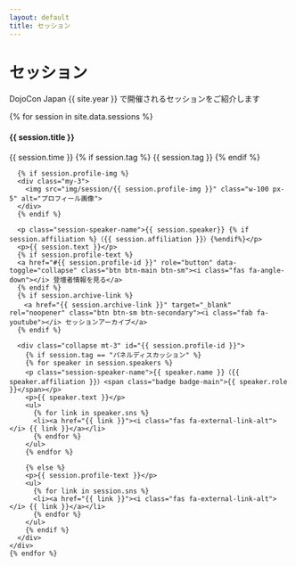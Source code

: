```yaml
---
layout: default
title: セッション
---
```


<div class="container mt-5">
  <div class="row">
    <div class="col-md-6 offset-md-3 col-12">
      <h1>セッション</h1>
      <p>DojoCon Japan {{ site.year }} で開催されるセッションをご紹介します</p>
    </div>
  </div>

  <div class="row text-left">
    {% for session in site.data.sessions %}
    <div class="col-md-6 col-12 p-3" id="{{data.title}}">
      <h4 class="ws-title">{{ session.title }}</h4>
      <p>
        {{ session.time }}
        {% if session.tag %}
        <span class="badge badge-ws">{{ session.tag }}</span>
        {% endif %}
      </p>

      {% if session.profile-img %}
      <div class="my-3">
        <img src="img/session/{{ session.profile-img }}" class="w-100 px-5" alt="プロフィール画像">
      </div>
      {% endif %}

      <p class="session-speaker-name">{{ session.speaker}} {% if session.affiliation %}（{{ session.affiliation }}）{%endif%}</p>
      <p>{{ session.text }}</p>
      {% if session.profile-text %}
      <a href="#{{ session.profile-id }}" role="button" data-toggle="collapse" class="btn btn-main btn-sm"><i class="fas fa-angle-down"></i> 登壇者情報を見る</a>
      {% endif %}
      {% if session.archive-link %}
      　<a href="{{ session.archive-link }}" target="_blank" rel="noopener" class="btn btn-sm btn-secondary"><i class="fab fa-youtube"></i> セッションアーカイブ</a>
      {% endif %}

      <div class="collapse mt-3" id="{{ session.profile-id }}">
        {% if session.tag == "パネルディスカッション" %}
        {% for speaker in session.speakers %}
        <p class="session-speaker-name">{{ speaker.name }}（{{ speaker.affiliation }}）<span class="badge badge-main">{{ speaker.role }}</span></p>
        <p>{{ speaker.text }}</p>
        <ul>
          {% for link in speaker.sns %}
          <li><a href="{{ link }}"><i class="fas fa-external-link-alt"></i> {{ link }}</a></li>
          {% endfor %}
        </ul>
        {% endfor %}

        {% else %}
        <p>{{ session.profile-text }}</p>
        <ul>
          {% for link in session.sns %}
          <li><a href="{{ link }}"><i class="fas fa-external-link-alt"></i> {{ link }}</a></li>
          {% endfor %}
        </ul>
        {% endif %}
      </div>
    </div>
    {% endfor %}
  </div>
</div>
